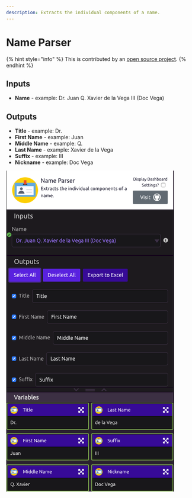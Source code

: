 ```yaml
---
description: Extracts the individual components of a name.
---
```


# Name Parser

{% hint style="info" %}
This is contributed by an [open source project](https://github.com/derek73/python-nameparser/). 
{% endhint %}

## Inputs

* **Name** - example: Dr. Juan Q. Xavier de la Vega III \(Doc Vega\)

## Outputs

* **Title** - example: Dr.
* **First Name** - example: Juan
* **Middle Name** - example: Q.
* **Last Name** - example: Xavier de la Vega
* **Suffix** - example: III
* **Nickname** - example: Doc Vega

![](../../.gitbook/assets/name_parser.png)

